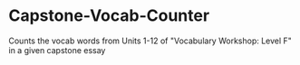 # Capstone-Vocab-Counter
Counts the vocab words from Units 1-12 of "Vocabulary Workshop: Level F" in a given capstone essay
